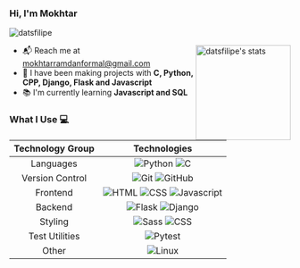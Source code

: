 ### Hi, I'm Mokhtar

 ![datsfilipe](https://komarev.com/ghpvc/?username=mokhtarmramadan&color=22272e)

<img align="right" height="170em" src="https://github-readme-stats.vercel.app/api?username=mokhtarmramadan&show_icons=true&border_radius=5&theme=github_dark_dimmed" alt="datsfilipe's stats"/>

- :mailbox_with_mail: Reach me at <a href="mailto:contato@datsfilipe.dev" target="_blank">mokhtarramdanformal@gmail.com
- :briefcase: I have been making projects with **C, Python, CPP, Django, Flask and Javascript** 
- :books: I'm currently learning **Javascript and SQL**

### What I Use :computer:

| Technology Group | Technologies |
| :---: | :---: |
| Languages | ![Python](https://img.shields.io/badge/-Python-22272e?logo=python) ![C](https://img.shields.io/badge/-C-22272e?logo=c)
| Version Control | ![Git](https://img.shields.io/badge/-Git-22272e?logo=git) ![GitHub](https://img.shields.io/badge/-GitHub-22272e?logo=github)  |
| Frontend | ![HTML](https://img.shields.io/badge/-HTML-22272e?logo=html) ![CSS](https://img.shields.io/badge/-CSS-22272e?logo=css) ![Javascript](https://img.shields.io/badge/-Javascript-22272e?logo=javascript) |
| Backend | ![Flask](https://img.shields.io/badge/-Flask-22272e?logo=node.flask)  ![Django](https://img.shields.io/badge/-Django-22272e?logo=django)  |
| Styling | ![Sass](https://img.shields.io/badge/-Sass-22272e?logo=sass)  ![CSS](https://img.shields.io/badge/-CSS-22272e?logo=css) 
| Test Utilities | ![Pytest](https://img.shields.io/badge/-Pytest-22272e?logo=pytest) |
| Other | ![Linux](https://img.shields.io/badge/-Linux-22272e?logo=linux)  

